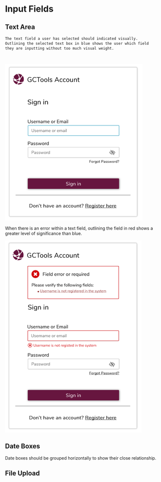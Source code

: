 # Input Fields

## Text Area

```
The text field a user has selected should indicated visually. Outlining the selected text box in blue shows the user which field they are inputting without too much visual weight. 
```

```
 
```

![](/assets/Signing---Input-field.png)

When there is an error within a text field, outlining the field in red shows a greater level of significance than blue.

![](/assets/SignIn---Inline-Error.png)

## Date Boxes

Date boxes should be grouped horizontally to show their close relationship.

## File Upload



